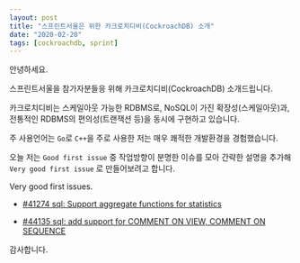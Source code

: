 ```yaml
---
layout: post
title: "스프린트서울은 위한 카크로치디비(CockroachDB) 소개"
date: "2020-02-20"
tags: [cockroachdb, sprint]
---
```


안녕하세요.

스프린트서울을 참가자분들응 위해 카크로치디비(CockroachDB) 소개드립니다.

<!--more-->

카크로치디비는 스케일아웃 가능한 RDBMS로, NoSQL이 가진 확장성(스케일아웃)과, 전통적인 RDBMS의 편의성(트랜잭션 등)을 동시에 구현하고 있습니다.

주 사용언어는 `Go`로 `C++`을 주로 사용한 저는 매우 쾌적한 개발환경을 경험했습니다.

오늘 저는 `Good first issue` 중 작업방향이 분명한 이슈를 모아 간략한 설명을 추가해 `Very good first issue` 로 만들어보려고 합니다.

Very good first issues.

* [#41274 sql: Support aggregate functions for statistics](https://github.com/cockroachdb/cockroach/issues/41274)

* [#44135 sql: add support for COMMENT ON VIEW, COMMENT ON SEQUENCE](https://github.com/cockroachdb/cockroach/issues/44135)

감사합니다.
